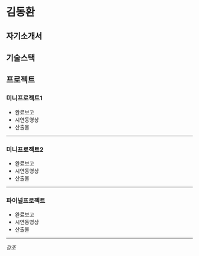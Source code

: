 # 김동환
## 자기소개서
## 기술스택
## 프로젝트
### 미니프로젝트1
*  완료보고
*  시연동영상
*  산출물
---
### 미니프로젝트2
*  완료보고
*  시연동영상
*  산출물
---
### 파이널프로젝트
*  완료보고
*  시연동영상
*  산출물
---
*강조*